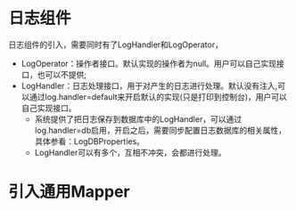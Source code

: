 # 日志组件
日志组件的引入，需要同时有了LogHandler和LogOperator，
- LogOperator：操作者接口。默认实现的操作者为null。用户可以自己实现接口，也可以不提供;
- LogHandler：日志处理接口，用于对产生的日志进行处理。默认没有注入,可以通过log.handler=default来开启默认的实现(只是打印到控制台)，用户可以自己实现接口。
    - 系统提供了把日志保存到数据库中的LogHandler，可以通过log.handler=db启用，开启之后，需要同步配置日志数据库的相关属性，具体参看：LogDBProperties。
    - LogHandler可以有多个，互相不冲突，会都进行处理。
    
# 引入通用Mapper
